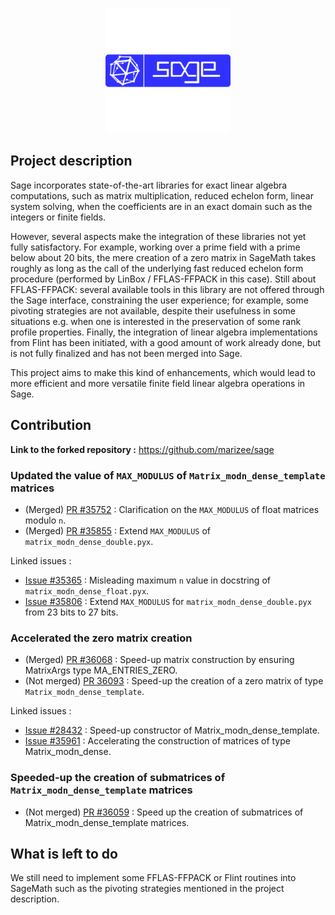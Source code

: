 <p align="center">
    <img src="sagemath.png" height="200">
</p>

## Project description

Sage incorporates state-of-the-art libraries for exact linear algebra computations, such as matrix multiplication, reduced echelon form, linear system solving, when the coefficients are in an exact domain such as the integers or finite fields.

However, several aspects make the integration of these libraries not yet fully satisfactory. For example, working over a prime field with a prime below about 20 bits, the mere creation of a zero matrix in SageMath takes roughly as long as the call of the underlying fast reduced echelon form procedure (performed by LinBox / FFLAS-FFPACK in this case). Still about FFLAS-FFPACK: several available tools in this library are not offered through the Sage interface, constraining the user experience; for example, some pivoting strategies are not available, despite their usefulness in some situations e.g. when one is interested in the preservation of some rank profile properties. Finally, the integration of linear algebra implementations from Flint has been initiated, with a good amount of work already done, but is not fully finalized and has not been merged into Sage.

This project aims to make this kind of enhancements, which would lead to more efficient and more versatile finite field linear algebra operations in Sage.

## Contribution

**Link to the forked repository :** https://github.com/marizee/sage

### Updated the value of `MAX_MODULUS` of `Matrix_modn_dense_template` matrices 

* (Merged) [PR #35752][max_mod_float] : Clarification on the `MAX_MODULUS` of float matrices modulo `n`.
* (Merged) [PR #35855][max_mod_double] : Extend `MAX_MODULUS` of `matrix_modn_dense_double.pyx`.

Linked issues :

* [Issue #35365][i_max_mod_float] : Misleading maximum `n` value in docstring of `matrix_modn_dense_float.pyx`.
* [Issue #35806][i_max_mod_double] : Extend `MAX_MODULUS` for `matrix_modn_dense_double.pyx` from 23 bits to 27 bits.

### Accelerated the zero matrix creation

* (Merged) [PR #36068][mat_creation] : Speed-up matrix construction by ensuring MatrixArgs type MA_ENTRIES_ZERO.
* (Not merged) [PR 36093][zero_mat] : Speed-up the creation of a zero matrix of type `Matrix_modn_dense_template`.

Linked issues :

* [Issue #28432][i_mat_creation] : Speed-up constructor of Matrix_modn_dense_template.
* [Issue #35961][ii_mat_creation] : Accelerating the construction of matrices of type Matrix_modn_dense.


### Speeded-up the creation of submatrices of `Matrix_modn_dense_template` matrices

* (Not merged) [PR #36059][submatrices] : Speed up the creation of submatrices of Matrix_modn_dense_template matrices.

## What is left to do

We still need to implement some FFLAS-FFPACK or Flint routines into SageMath such as the pivoting strategies mentioned in the project description. 


[max_mod_float]: https://github.com/sagemath/sage/pull/35752
[max_mod_double]: https://github.com/sagemath/sage/pull/35855
[mat_creation]: https://github.com/sagemath/sage/pull/36068
[zero_mat]: https://github.com/sagemath/sage/pull/36093
[submatrices]:https://github.com/sagemath/sage/pull/36059

[i_max_mod_float]: https://github.com/sagemath/sage/issues/35365
[i_max_mod_double]: https://github.com/sagemath/sage/issues/35806
[i_mat_creation]: https://github.com/sagemath/sage/issues/28432
[ii_mat_creation]: https://github.com/sagemath/sage/issues/35961

